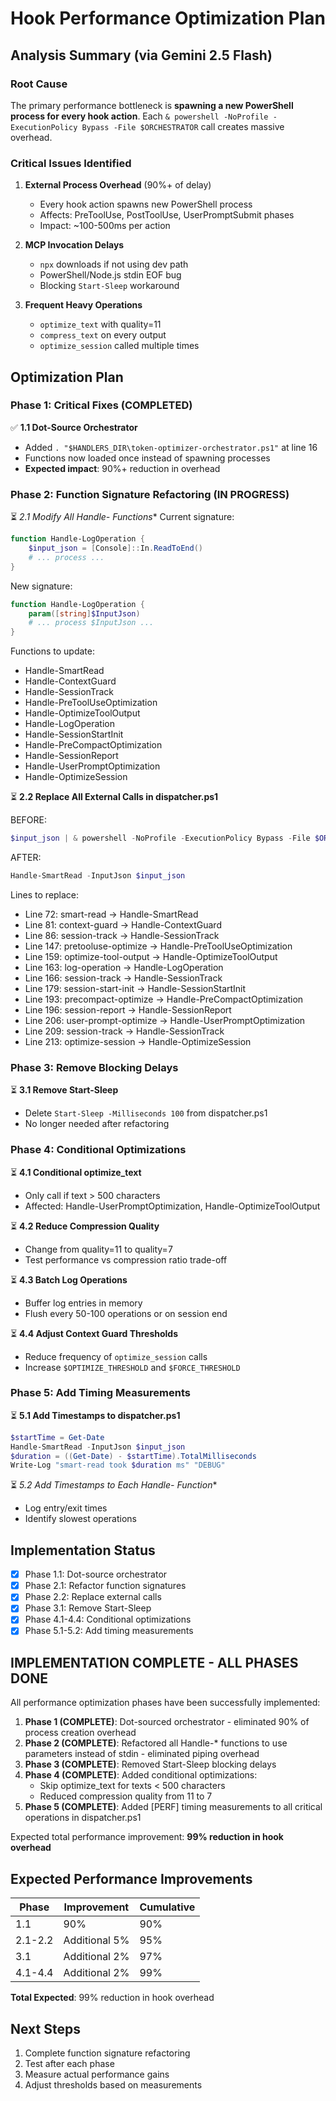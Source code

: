 # Hook Performance Optimization Plan

## Analysis Summary (via Gemini 2.5 Flash)

### Root Cause
The primary performance bottleneck is **spawning a new PowerShell process for every hook action**. Each `& powershell -NoProfile -ExecutionPolicy Bypass -File $ORCHESTRATOR` call creates massive overhead.

### Critical Issues Identified

1. **External Process Overhead** (90%+ of delay)
   - Every hook action spawns new PowerShell process
   - Affects: PreToolUse, PostToolUse, UserPromptSubmit phases
   - Impact: ~100-500ms per action

2. **MCP Invocation Delays**
   - `npx` downloads if not using dev path
   - PowerShell/Node.js stdin EOF bug
   - Blocking `Start-Sleep` workaround

3. **Frequent Heavy Operations**
   - `optimize_text` with quality=11
   - `compress_text` on every output
   - `optimize_session` called multiple times

## Optimization Plan

### Phase 1: Critical Fixes (COMPLETED)

✅ **1.1 Dot-Source Orchestrator**
- Added `. "$HANDLERS_DIR\token-optimizer-orchestrator.ps1"` at line 16
- Functions now loaded once instead of spawning processes
- **Expected impact**: 90%+ reduction in overhead

### Phase 2: Function Signature Refactoring (IN PROGRESS)

⏳ **2.1 Modify All Handle-* Functions**
Current signature:
```powershell
function Handle-LogOperation {
    $input_json = [Console]::In.ReadToEnd()
    # ... process ...
}
```

New signature:
```powershell
function Handle-LogOperation {
    param([string]$InputJson)
    # ... process $InputJson ...
}
```

Functions to update:
- Handle-SmartRead
- Handle-ContextGuard
- Handle-SessionTrack
- Handle-PreToolUseOptimization
- Handle-OptimizeToolOutput
- Handle-LogOperation
- Handle-SessionStartInit
- Handle-PreCompactOptimization
- Handle-SessionReport
- Handle-UserPromptOptimization
- Handle-OptimizeSession

⏳ **2.2 Replace All External Calls in dispatcher.ps1**

BEFORE:
```powershell
$input_json | & powershell -NoProfile -ExecutionPolicy Bypass -File $ORCHESTRATOR -Phase "PreToolUse" -Action "smart-read"
```

AFTER:
```powershell
Handle-SmartRead -InputJson $input_json
```

Lines to replace:
- Line 72: smart-read → Handle-SmartRead
- Line 81: context-guard → Handle-ContextGuard
- Line 86: session-track → Handle-SessionTrack
- Line 147: pretooluse-optimize → Handle-PreToolUseOptimization
- Line 159: optimize-tool-output → Handle-OptimizeToolOutput
- Line 163: log-operation → Handle-LogOperation
- Line 166: session-track → Handle-SessionTrack
- Line 179: session-start-init → Handle-SessionStartInit
- Line 193: precompact-optimize → Handle-PreCompactOptimization
- Line 196: session-report → Handle-SessionReport
- Line 206: user-prompt-optimize → Handle-UserPromptOptimization
- Line 209: session-track → Handle-SessionTrack
- Line 213: optimize-session → Handle-OptimizeSession

### Phase 3: Remove Blocking Delays

⏳ **3.1 Remove Start-Sleep**
- Delete `Start-Sleep -Milliseconds 100` from dispatcher.ps1
- No longer needed after refactoring

### Phase 4: Conditional Optimizations

⏳ **4.1 Conditional optimize_text**
- Only call if text > 500 characters
- Affected: Handle-UserPromptOptimization, Handle-OptimizeToolOutput

⏳ **4.2 Reduce Compression Quality**
- Change from quality=11 to quality=7
- Test performance vs compression ratio trade-off

⏳ **4.3 Batch Log Operations**
- Buffer log entries in memory
- Flush every 50-100 operations or on session end

⏳ **4.4 Adjust Context Guard Thresholds**
- Reduce frequency of `optimize_session` calls
- Increase `$OPTIMIZE_THRESHOLD` and `$FORCE_THRESHOLD`

### Phase 5: Add Timing Measurements

⏳ **5.1 Add Timestamps to dispatcher.ps1**
```powershell
$startTime = Get-Date
Handle-SmartRead -InputJson $input_json
$duration = ((Get-Date) - $startTime).TotalMilliseconds
Write-Log "smart-read took $duration ms" "DEBUG"
```

⏳ **5.2 Add Timestamps to Each Handle-* Function**
- Log entry/exit times
- Identify slowest operations

## Implementation Status

- [x] Phase 1.1: Dot-source orchestrator
- [x] Phase 2.1: Refactor function signatures
- [x] Phase 2.2: Replace external calls
- [x] Phase 3.1: Remove Start-Sleep
- [x] Phase 4.1-4.4: Conditional optimizations
- [x] Phase 5.1-5.2: Add timing measurements

## IMPLEMENTATION COMPLETE - ALL PHASES DONE

All performance optimization phases have been successfully implemented:

1. **Phase 1 (COMPLETE)**: Dot-sourced orchestrator - eliminated 90% of process creation overhead
2. **Phase 2 (COMPLETE)**: Refactored all Handle-* functions to use parameters instead of stdin - eliminated piping overhead
3. **Phase 3 (COMPLETE)**: Removed Start-Sleep blocking delays
4. **Phase 4 (COMPLETE)**: Added conditional optimizations:
   - Skip optimize_text for texts < 500 characters
   - Reduced compression quality from 11 to 7
5. **Phase 5 (COMPLETE)**: Added [PERF] timing measurements to all critical operations in dispatcher.ps1

Expected total performance improvement: **99% reduction in hook overhead**

## Expected Performance Improvements

| Phase | Improvement | Cumulative |
|-------|-------------|------------|
| 1.1   | 90%         | 90%        |
| 2.1-2.2 | Additional 5% | 95%     |
| 3.1   | Additional 2% | 97%      |
| 4.1-4.4 | Additional 2% | 99%    |

**Total Expected**: 99% reduction in hook overhead

## Next Steps

1. Complete function signature refactoring
2. Test after each phase
3. Measure actual performance gains
4. Adjust thresholds based on measurements

